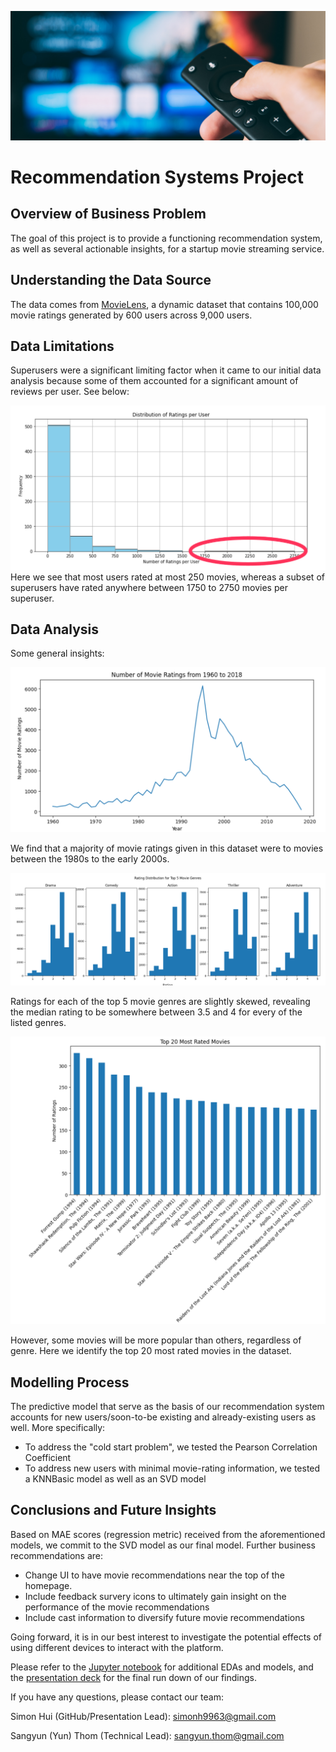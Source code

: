 ![1](./images/home_theater_image.jpg)


# Recommendation Systems Project

## Overview of Business Problem

The goal of this project is to provide a functioning recommendation system, as well as several actionable insights, for a startup movie streaming service. 

## Understanding the Data Source

The data comes from [MovieLens](https://grouplens.org/datasets/movielens/latest/), a dynamic dataset that contains 100,000 movie ratings generated by 600 users across 9,000 users.

## Data Limitations

Superusers were a significant limiting factor when it came to our initial data analysis because some of them accounted for a significant amount of reviews per user. See below:

![2](./images/SuperuserHighlight.png)
Here we see that most users rated at most 250 movies, whereas a subset of superusers have rated anywhere between 1750 to 2750 movies per superuser.

## Data Analysis

Some general insights:

![3](./images/MRPY.png)

We find that a majority of movie ratings given in this dataset were to movies between the 1980s to the early 2000s.

![4](./images/Top5GenreRDistr.png)

Ratings for each of the top 5 movie genres are slightly skewed, revealing the median rating to be somewhere between 3.5 and 4 for every of the listed genres. 

![5](./images/Top20RMovies.png)

However, some movies will be more popular than others, regardless of genre. Here we identify the top 20 most rated movies in the dataset.

## Modelling Process

The predictive model that serve as the basis of our recommendation system accounts for new users/soon-to-be existing and already-existing users as well. More specifically:

* To address the "cold start problem", we tested the Pearson Correlation Coefficient
* To address new users with minimal movie-rating information, we tested a KNNBasic model as well as an SVD model

## Conclusions and Future Insights

Based on MAE scores (regression metric) received from the aforementioned models, we commit to the SVD model as our final model. Further business recommendations are:
* Change UI to have movie recommendations near the top of the homepage.
* Include feedback survery icons to ultimately gain insight on the performance of the movie recommendations
* Include cast information to diversify future movie recommendations

Going forward, it is in our best interest to investigate the potential effects of using different devices to interact with the platform.

Please refer to the [Jupyter notebook](./index_final.ipynb) for additional EDAs and models, and the [presentation deck](./presentation.pdf) for the final run down of our findings.

If you have any questions, please contact our team:

Simon Hui (GitHub/Presentation Lead): simonh9963@gmail.com

Sangyun (Yun) Thom (Technical Lead): sangyun.thom@gmail.com

